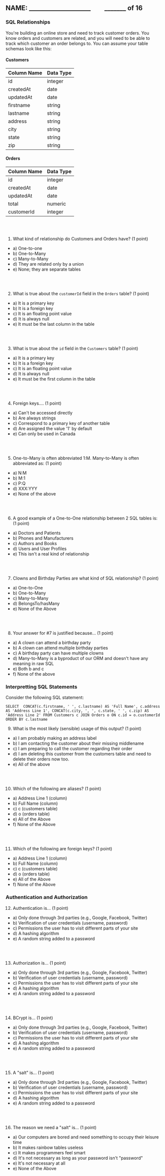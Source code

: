 ## NAME: ____________________ &nbsp; &nbsp; &nbsp; &nbsp; _______ of 16

### SQL Relationships

You're building an online store and need to track customer orders. You know orders and customers are related, and you will need to be able to track which customer an order belongs to. You can assume your table schemas look like this:

#### Customers

| Column Name | Data Type |
| ----------- | --------- |
| id | integer |
| createdAt | date |
| updatedAt | date |
| firstname | string |
| lastname | string |
| address | string |
| city | string |
| state | string |
| zip | string |

#### Orders

| Column Name | Data Type |
| ----------- | --------- |
| id | integer |
| createdAt | date |
| updatedAt | date |
| total | numeric |
| customerId | integer |

<br><br>

1. What kind of relationship do Customers and Orders have? (1 point)

* a) One-to-one 
* b) One-to-Many
* c) Many-to-Many
* d) They are related only by a union
* e) None; they are separate tables

<br><br>

2. What is true about the `customerId` field in the `Orders` table? (1 point)

* a) It is a primary key
* b) It is a foreign key
* c) It is an floating point value
* d) It is always null
* e) It must be the last column in the table

<br><br>

3. What is true about the `id` field in the `Customers` table? (1 point)

* a) It is a primary key
* b) It is a foreign key
* c) It is an floating point value
* d) It is always null
* e) It must be the first column in the table

<br><br>

4. Foreign keys.... (1 point)

* a) Can't be accessed directly
* b) Are always strings
* c) Correspond to a primary key of another table
* d) Are assigned the value '1' by default
* e) Can only be used in Canada

<br><br>

5. One-to-Many is often abbreviated 1:M. Many-to-Many is often abbreviated as: (1 point)

* a) N:M
* b) M:1
* c) P:Q
* d) XXX:YYY
* e) None of the above

<br><br>

6. A good example of a One-to-One relationship between 2 SQL tables is: (1 point)

* a) Doctors and Patients
* b) Phones and Manufacturers
* c) Authors and Books
* d) Users and User Profiles
* e) This isn't a real kind of relationship

<br><br>

7. Clowns and Birthday Parties are what kind of SQL relationship? (1 point)

* a) One-to-One
* b) One-to-Many
* c) Many-to-Many
* d) BelongsTo/hasMany
* e) None of the Above

<br><br>

8. Your answer for #7 is justified because... (1 point)

* a) A clown can attend a birthday party
* b) A clown can attend multiple birthday parties
* c) A birthday party can have multiple clowns
* d) Many-to-Many is a byproduct of our ORM and doesn't have any meaning in raw SQL
* e) Both b and c
* f) None of the above

### Interpretting SQL Statements

Consider the following SQL statement:

`SELECT 
    CONCAT(c.firstname, ' ', c.lastname) AS 'Full Name',
    c.address AS 'Address Line 1',
    CONCAT(c.city, ', ', c.state, ' ', c.zip) AS 'Address Line 2'
FROM Customers c
JOIN Orders o
    ON c.id = o.customerId
ORDER BY c.lastname`

9. What is the most likely (sensible) usage of this output? (1 point)

* a) I am probably making an address label
* b) I am contacting the customer about their missing middlename
* c) I am preparing to call the customer regarding their order
* d) I am deleting this customer from the customers table and need to delete their orders now too.
* e) All of the above

<br><br>

10. Which of the following are aliases? (1 point)

* a) Address Line 1 (column)
* b) Full Name (column)
* c) c (customers table)
* d) o (orders table)
* e) All of the Above
* f) None of the Above

<br><br>

11. Which of the following are foreign keys? (1 point)

* a) Address Line 1 (column)
* b) Full Name (column)
* c) c (customers table)
* d) o (orders table)
* e) All of the Above
* f) None of the Above

### Authentication and Authorization

12. Authentication is... (1 point)

* a) Only done through 3rd parties (e.g., Google, Facebook, Twitter)
* b) Verification of user credentials (username, password)
* c) Permissions the user has to visit different parts of your site
* d) A hashing algorithm
* e) A random string added to a password

<br><br>

13. Authorization is... (1 point)

* a) Only done through 3rd parties (e.g., Google, Facebook, Twitter)
* b) Verification of user credentials (username, password)
* c) Permissions the user has to visit different parts of your site
* d) A hashing algorithm
* e) A random string added to a password

<br><br>

14. BCrypt is... (1 point)

* a) Only done through 3rd parties (e.g., Google, Facebook, Twitter)
* b) Verification of user credentials (username, password)
* c) Permissions the user has to visit different parts of your site
* d) A hashing algorithm
* e) A random string added to a password

<br><br>

15. A "salt" is... (1 point)

* a) Only done through 3rd parties (e.g., Google, Facebook, Twitter)
* b) Verification of user credentials (username, password)
* c) Permissions the user has to visit different parts of your site
* d) A hashing algorithm
* e) A random string added to a password

<br><br>

16. The reason we need a "salt" is... (1 point)

* a) Our computers are bored and need something to occupy their leisure time
* b) It makes rainbow tables useless
* c) It makes programmers feel smart
* d) It's not necessary as long as your password isn't "password"
* e) It's not necessary at all
* e) None of the Above
